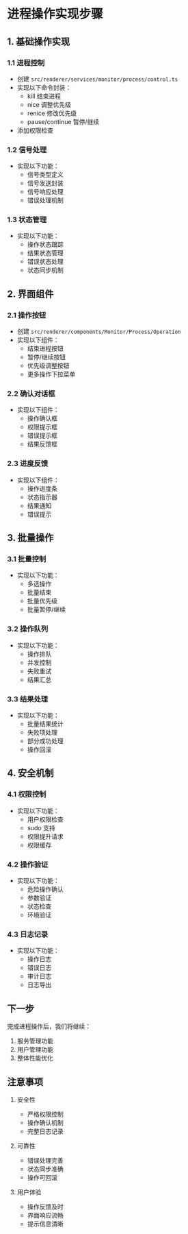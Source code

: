 # 进程操作实现步骤

## 1. 基础操作实现

### 1.1 进程控制
- 创建 `src/renderer/services/monitor/process/control.ts`
- 实现以下命令封装：
  * kill 结束进程
  * nice 调整优先级
  * renice 修改优先级
  * pause/continue 暂停/继续
- 添加权限检查

### 1.2 信号处理
- 实现以下功能：
  * 信号类型定义
  * 信号发送封装
  * 信号响应处理
  * 错误处理机制

### 1.3 状态管理
- 实现以下功能：
  * 操作状态跟踪
  * 结果状态管理
  * 错误状态处理
  * 状态同步机制

## 2. 界面组件

### 2.1 操作按钮
- 创建 `src/renderer/components/Monitor/Process/Operation`
- 实现以下组件：
  * 结束进程按钮
  * 暂停/继续按钮
  * 优先级调整按钮
  * 更多操作下拉菜单

### 2.2 确认对话框
- 实现以下组件：
  * 操作确认框
  * 权限提示框
  * 错误提示框
  * 结果反馈框

### 2.3 进度反馈
- 实现以下组件：
  * 操作进度条
  * 状态指示器
  * 结果通知
  * 错误提示

## 3. 批量操作

### 3.1 批量控制
- 实现以下功能：
  * 多选操作
  * 批量结束
  * 批量优先级
  * 批量暂停/继续

### 3.2 操作队列
- 实现以下功能：
  * 操作排队
  * 并发控制
  * 失败重试
  * 结果汇总

### 3.3 结果处理
- 实现以下功能：
  * 批量结果统计
  * 失败项处理
  * 部分成功处理
  * 操作回滚

## 4. 安全机制

### 4.1 权限控制
- 实现以下功能：
  * 用户权限检查
  * sudo 支持
  * 权限提升请求
  * 权限缓存

### 4.2 操作验证
- 实现以下功能：
  * 危险操作确认
  * 参数验证
  * 状态检查
  * 环境验证

### 4.3 日志记录
- 实现以下功能：
  * 操作日志
  * 错误日志
  * 审计日志
  * 日志导出

## 下一步

完成进程操作后，我们将继续：
1. 服务管理功能
2. 用户管理功能
3. 整体性能优化

## 注意事项

1. 安全性
   - 严格权限控制
   - 操作确认机制
   - 完整日志记录

2. 可靠性
   - 错误处理完善
   - 状态同步准确
   - 操作可回滚

3. 用户体验
   - 操作反馈及时
   - 界面响应流畅
   - 提示信息清晰 